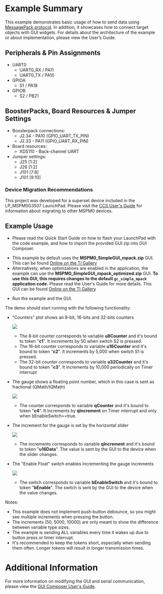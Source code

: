 # Example Summary

This example demonstrates basic usage of how to send data using [MessagePack protocol](https://msgpack.org/index.html). In addition, it showcases how to connect target objects with GUI widgets. For details about the architecture of the example or about implementation, please view the User’s Guide.

## Peripherals & Pin Assignments
- UART0
    + UART0_RX / PA11
    + UART0_TX / PA10
- GPIOA
    + S1 / PA18
- GPIOB
    + S2 / PB21

## BoosterPacks, Board Resources & Jumper Settings
- Boosterpack connections:
    + J2.34 - PA10 (GPIO_UART_TX_PIN)
    + J2.33 - PA11 (GPIO_UART_RX_PIN)
- Board resources:
    + XDS110 - Back-channel UART
- Jumper settings:
    + J25 [1:2]
    + J26 [1:2]
    + J101 [7:8]
    + J101 [9:10]


### Device Migration Recommendations
This project was developed for a superset device included in the LP_MSPM0G3507 LaunchPad. Please
visit the [CCS User's Guide](https://software-dl.ti.com/msp430/esd/MSPM0-SDK/latest/docs/english/tools/ccs_ide_guide/doc_guide/doc_guide-srcs/ccs_ide_guide.html#non-sysconfig-compatible-project-migration)
for information about migrating to other MSPM0 devices.

## Example Usage

* Please read the Quick Start Guide on how to flash your LaunchPad with the code example, and how to import the provided GUI zip into GUI Composer.

- This example by default uses the **MSPM0_SimpleGUI_mpack.zip** GUI. This can be found [Online on the TI Gallery](https://dev.ti.com/gallery/view/TIMSPGC/MSPM0_SimpleGUI_mpack/)
- Alternatively, when optimizations are enabled in the application, the example can use the **MSPM0_SimpleGUI_mpack_optimized.zip** GUI. **To use this GUI, this requires changes to the default `gc_simple_mpack` application code.** Please read the User's Guide for more details. This GUI can be found [Online on the TI Gallery](https://dev.ti.com/gallery/view/TIMSPGC/MSPM0_SimpleGUI_mpack_optimized/)

* Run the example and the GUI.

The demo should start running with the following functionality:

- "Counters" plot shows an 8-bit, 16-bits and 32-bits counters

	![](../../../../../docs/english/middleware/gui_composer/images/readme_counters.png)
	- The 8-bit counter corresponds to variable **u8Counter** and it's bound to token "**c1**". It increments by 50 when switch S2 is pressed.
	- The 16-bit counter corresponds to variable **u16Counter** and it's bound to token "**c2**". It increments by 5,000 when switch S1 is pressed.
	- The 32-bit counter corresponds to variable **u32Counter** and it's bound to token "**c3**". It increments by 10,000 periodically on Timer interrupt
- The gauge shows a floating point number, which in this case is sent as fractional (QMath/IQMath)

	![](../../../../../docs/english/middleware/gui_composer/images/readme_gauge.png)
	- The counter corresponds to variable **qCounter** and it's bound to token "**c4**". It increments by **qIncrement** on Timer interrupt and only when bEnableSwitch==true.
- The increment for the gauge is set by the horizontal slider

	![](../../../../../docs/english/middleware/gui_composer/images/readme_slider.png)
	- The increments corresponds to variable **qIncrement** and it's bound to token "**u16Data**". The value is sent by the GUI to the device when the slider changes.
- The "Enable Float" switch enables incrementing the gauge increments

	![](../../../../../docs/english/middleware/gui_composer/images/readme_slider.png)
	- The switch corresponds to variable **bEnableSwitch** and it's bound to token "**bEnable**". The switch is sent by the GUI to the device when the value changes.

Notes:
- This example does not implement push-button debounce, so you might see multiple increments when pressing the button.
- The increments (50, 5000, 10000) are only meant to show the difference between variable type sizes.
- The example is sending ALL variables every time it wakes up due to button press or timer interrupt.
- It's recommended to keep the tokens short, especially when sending them often. Longer tokens will result in longer transmission times.

# Additional Information

For more information on modifying the GUI and serial communication, please view the [GUI Composer User's Guide](https://dev.ti.com/gc/v2/help/GC_UserGuide_v2/index.html).
